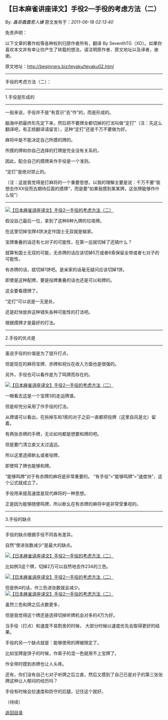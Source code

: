 ## 【日本麻雀讲座译文】手役2—手役的考虑方法（二）

By: *鑫哥蠢蠢惹人嫌* 原文发布于：*2011-06-18 02:13:40*

免责声明：

以下文章的著作权等各种权利归原作者所有，翻译 By
SeventhTG（XD）。如果你喜欢本文并有幸让你产生了转载的想法，请注明原作者、原文地址以及译者，谢谢。

原文地址：http://beginners.biz/teyaku/teyaku02.html

------------------------------------------------------------------------------------

手役的考虑方法（二）：

------------------------------------------------------------------------------------

1.手役是形成的

------------------------------------------------------------------------------------

一般来说，手役并不是“有意识”去“作”的，而是形成的。

脑海中把最终形先定下来，然后把不要牌全都切掉的打法叫做“定打”（注：先这么翻译吧，有正统翻译请留言），这种“定打”还是千万不要做为好。

麻将中是不能决定自己所摸的牌的。

所摸的牌和你自己选择的打牌是完全没有关系的，

因此，配合自己的摸牌来作手役是一个准则。

“定打”是绝对禁止的。

（注：这是我觉得是打麻将的一个重要思想，以我的理解主要是说：千万不要“我想去作XX役而去期待后面的摸牌”，而是要“如果我摸到某某牌，这张牌能够作什么役”）

------------------------------------------------------------------------------------
[![【日本麻雀讲座译文】手役2&mdash;手役的考虑方法（二）](http://s7.sinaimg.cn/middle/7f78b76fxa5ec960240c6&amp;690)](http://photo.blog.sina.com.cn/showpic.html#blogid=7f78b76f0100sqdr&url=http://s7.sinaimg.cn/orignal/7f78b76fxa5ec960240c6)

假设自己最后一位，拿到了这种8种九牌的垃圾牌。

在这里切掉宝牌4饼决定作国士无双就是输家。

宝牌重叠的话还有七对子的可能性，在第一巡就切掉了还搞什么？

就算有国士无双的可能，无赤牌的话应该切掉5万或者6索保留全带或者七对子的可能性，

有赤牌的话，就切掉1饼吧。是亲家的话毫无疑问应该切掉1饼。

即使是这种配牌，要是役牌重叠的话也还是可以和牌的。

这全要看摸牌了。

“定打”可以说是一无是处，

还是赶快放弃这种错失各种可能性的打法吧。

根据摸牌才是最好的打法。

------------------------------------------------------------------------------------

2.手役的优点是

------------------------------------------------------------------------------------

虽说手役的价值是为了提升打点，

但是现在的麻将宝牌、赤牌和祝仪在收入方面也是很强的。

另外，手役也可以看作是为了鸣牌而存在的。

[![【日本麻雀讲座译文】手役2&mdash;手役的考虑方法（二）](http://s8.sinaimg.cn/middle/7f78b76fxa5ecd72b6457&amp;690)](http://photo.blog.sina.com.cn/showpic.html#blogid=7f78b76f0100sqdr&url=http://s8.sinaimg.cn/orignal/7f78b76fxa5ecd72b6457)

一眼看去这是一个宝牌3的走运牌谱。

但是却充分采用了作手役的打法。

从牌谱可以看出，在拆掉东和1索的对子之前一直都把役牌（这里自风是北）留着。

有两张赤牌的手牌，无论如何都是想要和牌的吧。

但是要门清立直又太过遥远。

所以这里选择断幺或者役牌，

即使鸣了牌也能够和牌。

“能够鸣牌”对于有赤牌的麻将是非常重要的。
“有手役”=“能够鸣牌”=“速度快”，这个公式就成立了。

手役用来提高速度是现代麻将的一种思想。

正是因为能够随便鸣牌，所以断幺在有赤牌的麻将中是非常受重视的。

------------------------------------------------------------------------------------

3.手役的缺点

------------------------------------------------------------------------------------

手役的缺点根据手役不同各有差异。

自然“使进张数减少”是最大的缺点。

[![【日本麻雀讲座译文】手役2&mdash;手役的考虑方法（二）](http://s10.sinaimg.cn/middle/7f78b76fx76fe1bf77ce9&amp;690)](http://photo.blog.sina.com.cn/showpic.html#blogid=7f78b76f0100sqdr&url=http://s10.sinaimg.cn/orignal/7f78b76fx76fe1bf77ce9)

比如例3这个牌，切掉2万可以自然地去作234的三色。

[![【日本麻雀讲座译文】手役2&mdash;手役的考虑方法（二）](http://s6.sinaimg.cn/middle/7f78b76fxa5ed1c8fd725&amp;690)](http://photo.blog.sina.com.cn/showpic.html#blogid=7f78b76f0100sqdr&url=http://s6.sinaimg.cn/orignal/7f78b76fxa5ed1c8fd725)

但是例4的话，作三色进张数就会减少。
[![【日本麻雀讲座译文】手役2&mdash;手役的考虑方法（二）](http://s11.sinaimg.cn/middle/7f78b76fxa5ed2ca195aa&amp;690)](http://photo.blog.sina.com.cn/showpic.html#blogid=7f78b76f0100sqdr&url=http://s11.sinaimg.cn/orignal/7f78b76fxa5ed2ca195aa)

虽然三色和牌之后点数更多，

但是我觉得这个牌还是选择切掉听牌机会对多的4万为好。

当手役（打点）和速度不易割舍的时候，
大部分时候以速度优先会取得更好的结果。

手役的另一个缺点就是：能够使用的牌被限定了。

比如宝牌是饼子的时候，作索子的混一色就用不上宝牌了。

作全带时摸到赤牌也让人头疼。

还有，你们没有自己七对子听牌之后立直，然后又摸到了自己已是对子的第三张张牌这种让人郁闷的经历吗？

手役有时候会拉速度和防守的后腿，记住这个就好。

（待续）

[返回目录](index.html)
